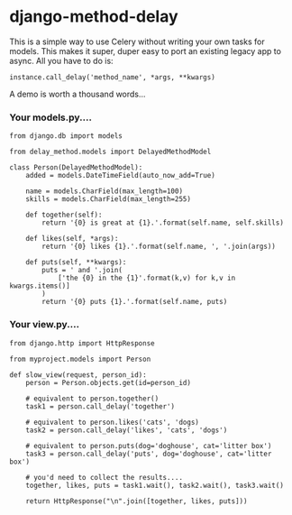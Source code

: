 # django-method-delay

This is a simple way to use Celery without writing your own tasks for models. This makes it super, duper easy to port an existing legacy app to async. All you have to do is:

    instance.call_delay('method_name', *args, **kwargs)

A demo is worth a thousand words...

### Your models.py....

	from django.db import models
    
	from delay_method.models import DelayedMethodModel
    
	class Person(DelayedMethodModel):
	    added = models.DateTimeField(auto_now_add=True)
        
	    name = models.CharField(max_length=100)
	    skills = models.CharField(max_length=255)
        
	    def together(self):
	        return '{0} is great at {1}.'.format(self.name, self.skills)
        
	    def likes(self, *args):
	        return '{0} likes {1}.'.format(self.name, ', '.join(args))
        
	    def puts(self, **kwargs):
	        puts = ' and '.join(
	            ['the {0} in the {1}'.format(k,v) for k,v in kwargs.items()]
	        )
	        return '{0} puts {1}.'.format(self.name, puts)

### Your view.py....

    from django.http import HttpResponse
    
    from myproject.models import Person
    
    def slow_view(request, person_id):
        person = Person.objects.get(id=person_id)
        
        # equivalent to person.together()
        task1 = person.call_delay('together')
        
        # equivalent to person.likes('cats', 'dogs)
        task2 = person.call_delay('likes', 'cats', 'dogs')
        
        # equivalent to person.puts(dog='doghouse', cat='litter box')
        task3 = person.call_delay('puts', dog='doghouse', cat='litter box')
        
        # you'd need to collect the results....
        together, likes, puts = task1.wait(), task2.wait(), task3.wait()
        
        return HttpResponse("\n".join([together, likes, puts]))